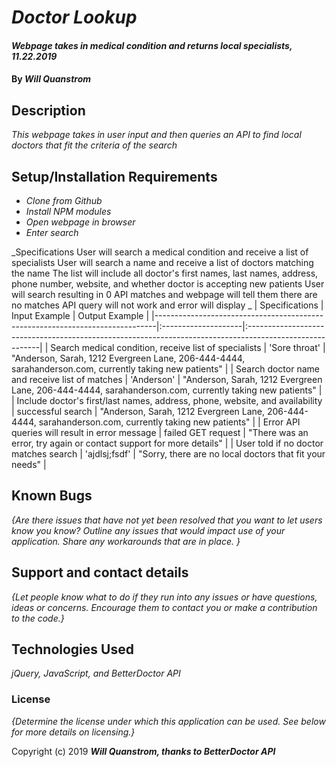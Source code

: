 # _Doctor Lookup_

#### _Webpage takes in medical condition and returns local specialists, 11.22.2019_

#### By _**Will Quanstrom**_

## Description

_This webpage takes in user input and then queries an API to find local doctors that fit the criteria of the search_

## Setup/Installation Requirements

* _Clone from Github_
* _Install NPM modules_
* _Open webpage in browser_
* _Enter search_

_Specifications
User will search a medical condition and receive a list of specialists
User will search a name and receive a list of doctors matching the name
The list will include all doctor's first names, last names, address, phone number, website, and whether doctor is accepting new patients
User will search resulting in 0 API matches and webpage will tell them there are no matches
API query will not work and error will display _
| Specifications                                                               | Input Example       | Output Example                                                                                          |
|------------------------------------------------------------------------------|:--------------------|:--------------------------------------------------------------------------------------------------------|
| Search medical condition, receive list of specialists                        | 'Sore throat'       | "Anderson, Sarah, 1212 Evergreen Lane, 206-444-4444, sarahanderson.com, currently taking new patients"  |
| Search doctor name and receive list of matches                               | 'Anderson'          | "Anderson, Sarah, 1212 Evergreen Lane, 206-444-4444, sarahanderson.com, currently taking new patients"  |
| Include doctor's first/last names, address, phone, website, and availability | successful search   | "Anderson, Sarah, 1212 Evergreen Lane, 206-444-4444, sarahanderson.com, currently taking new patients"  |
| Error API queries will result in error message                               | failed GET request  | "There was an error, try again or contact support for more details"                                     |
| User told if no doctor matches search                                        | 'ajdlsj;fsdf'       | "Sorry, there are no local doctors that fit your needs"                                                 |
## Known Bugs

_{Are there issues that have not yet been resolved that you want to let users know you know?  Outline any issues that would impact use of your application.  Share any workarounds that are in place. }_

## Support and contact details

_{Let people know what to do if they run into any issues or have questions, ideas or concerns.  Encourage them to contact you or make a contribution to the code.}_

## Technologies Used

_jQuery, JavaScript, and BetterDoctor API_

### License

*{Determine the license under which this application can be used.  See below for more details on licensing.}*

Copyright (c) 2019 **_Will Quanstrom, thanks to BetterDoctor API_**
